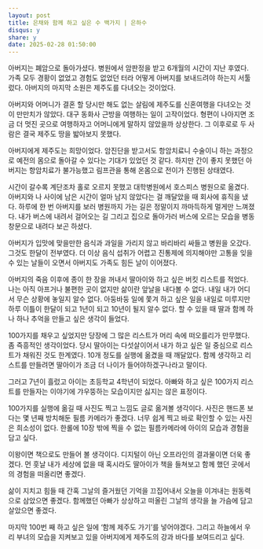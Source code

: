 ```yaml
---
layout: post
title: 은채와 함께 하고 싶은 수 백가지 | 은하수
disqus: y
share: y
date: 2025-02-28 01:50:00
---
```


아버지는 폐암으로 돌아가셨다. 병원에서 암판정을 받고 6개월의 시간이 지난 후였다. 가족 모두 경황이 없었고 경험도 없었던 터라 어떻게 아버지를 보내드려야 하는지 서툴렀다. 아버지의 마지막 소원은 제주도를 다녀오는 것이었다.

아버지와 어머니가 결혼 할 당시만 해도 없는 살림에 제주도를 신혼여행을 다녀오는 것이 만만치가 않았다. 대구 동화사 근방을 여행하는 일이 고작이었다. 형편이 나아지면 조금 더 멋진 곳으로 여행하자고 어머니에게 말하지 않았을까 상상한다. 그 이후로로 두 사람은 결국 제주도 땅을 밟아보지 못했다.

아버지에게 제주도는 희망이었다. 암진단을 받고서도 항암치료니 수술이니 하는 과정으로 예전의 몸으로 돌아갈 수 있다는 기대가 있었던 것 같다. 하지만 간이 좋지 못했던 아버지는 항암치료가 불가능했고 림프관을 통해 온몸으로 전이가 진행된 상태였다.

시간이 갈수록 계단조차 홀로 오르지 못했고 대학병원에서 호스피스 병원으로 옮겼다. 아버지와 나 사이에 남은 시간이 얼마 남지 않았다는 걸 깨달았을 때 회사에 휴직을 냈다. 하루에 한 번 아버지를 보러 병원까지 가는 길은 정말이지 까마득하게 멀게만 느껴졌다. 내가 버스에 내려서 걸어오는 길 그리고 집으로 돌아가러 버스에 오르는 모습을 병동 창문으로 내려다 보곤 하셨다.

아버지가 입맛에 맞을만한 음식과 과일을 가리지 않고 바리바리 싸들고 병원을 오갔다. 그것도 한달이 전부였다. 더 이상 음식 섭취가 어렵고 진통제에 의지해야만 고통을 잊을 수 있는 날들이 오면서 아버지도 가족도 힘든 날이 이어졌다.

아버지의 죽음 이후에 종이 한 장을 꺼내서 딸아이와 하고 싶은 버킷 리스트를 적었다. 나는 아직 아프거나 불편한 곳이 없지만 삶이란 앞날을 내다볼 수 없다. 내일 내가 어디서 무슨 상황에 놓일지 알수 없다. 아둥바둥 일에 쫓겨 하고 싶은 일을 내일로 미루지만 하루 이틀이 한달이 되고 1년이 되고 10년이 될지 알수 없다. 할 수 있을 때 딸과 함께 하나 하나 추억을 만들고 싶은 생각이 들었다.

100가지를 채우고 싶었지만 당장에 그 많은 리스트가 머리 속에 떠오를리가 만무했다. 좀 즉흥적인 생각이었다. 당시 딸아이는 다섯살이어서 내가 하고 싶은 일 중심으로 리스트가 채워진 것도 한계였다. 10개 정도를 실행에 옮겼을 때 깨달았다. 함께 생각하고 리스트를 만들려면 딸아이가 조금 더 나이가 들어야하겠구나라고 말이다.

그러고 7년이 흘렀고 아이는 초등학교 4학년이 되었다. 아빠와 하고 싶은 100가지 리스트를 만들자는 이야기에 갸우뚱하는 모습이지만 싫지는 않은 표정이다.

100가지를 실행에 옮길 때 사진도 찍고 느낌도 글로 옮겨볼 생각이다. 사진은 핸드폰 보다는 몇 년째 방치해둔 필름 카메라가 좋겠다. 너무 쉽게 찍고 바로 확인할 수 있는 사진은 희소성이 없다. 한롤에 10장 밖에 찍을 수 없는 필름카메라에 아이의 모습과 경험을 담고 싶다.

 이왕이면 책으로도 만들어 볼 생각이다. 디지털이 아닌 오프라인의 결과물이면 더욱 좋겠다. 먼 훗날 내가 세상에 없을 때 혹시라도 딸아이가 책을 들쳐보고 함께 했던 곳에서의 경험을 떠올리면 좋겠다.

 삶이 지치고 힘들 때 간혹 그날의 즐거웠던 기억을 끄집어내서 오늘을 이겨내는 원동력으로 삼았으면 좋겠다. 함께했던 아빠가 상상하고 떠올린 그날의 생각을 늘 가슴에 담고 살았으면 좋겠다.

 마지막 100번 째 하고 싶은 일에 ‘함께 제주도 가기’를 넣어야겠다. 그리고 하늘에서 우리 부녀의 모습을 지켜보고 있을 아버지에게 제주도의 강과 바다를 보여드리고 싶다.
